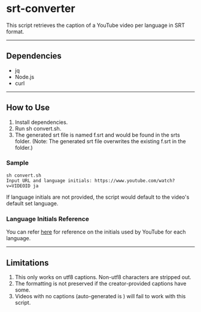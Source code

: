 # srt-converter
This script retrieves the caption of a YouTube video per language in SRT format.

---
## Dependencies
- jq
- Node.js
- curl
---
## How to Use

1. Install dependencies.
2. Run sh convert.sh.
3. The generated srt file is named f.srt and would be found in the srts folder.
(Note: The generated srt file overwrites the existing f.srt in the folder.)

### Sample 
```
sh convert.sh
Input URL and language initials: https://www.youtube.com/watch?v=VIDEOID ja
```
If language initials are not provided, the script would default to the video's default set language.

### Language Initials Reference
You can refer [here](https://www.embedplus.com/youtube-iso-639-1-language-codes.aspx) for reference on the initials used by YouTube for each language.

---

## Limitations

1. This only works on utf8 captions. Non-utf8 characters are stripped out. 
2. The formatting is not preserved if the creator-provided captions have some.
3. Videos with no captions (auto-generated is ) will fail to work with this script.
